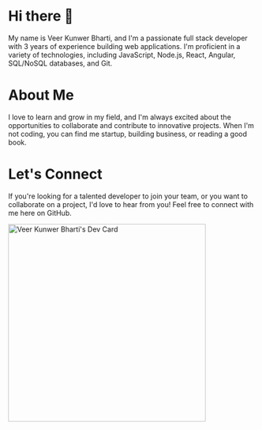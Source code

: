 # Hi there 👋
My name is Veer Kunwer Bharti, and I'm a passionate full stack developer with 3 years of experience building web applications. I'm proficient in a variety of technologies, including JavaScript, Node.js, React, Angular, SQL/NoSQL databases, and Git.

# About Me
I love to learn and grow in my field, and I'm always excited about the opportunities to collaborate and contribute to innovative projects. When I'm not coding, you can find me startup, building business, or reading a good book.

# Let's Connect
If you're looking for a talented developer to join your team, or you want to collaborate on a project, I'd love to hear from you! Feel free to connect with me here on GitHub.

<!---
veerkbharti/veerkbharti is a ✨ special ✨ repository because its `README.md` (this file) appears on your GitHub profile.
You can click the Preview link to take a look at your changes.
--->

<a href="https://app.daily.dev/veerkbharti"><img src="https://api.daily.dev/devcards/6cee904bbae74b1d9c2ffd5363e52a3f.png?r=qi5" width="400" alt="Veer Kunwer Bharti's Dev Card"/></a>
